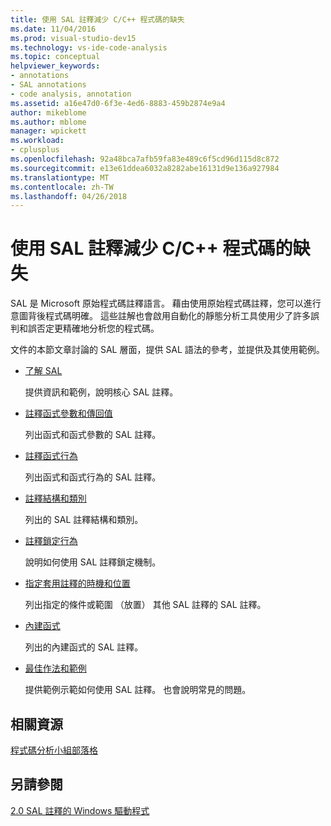 ```yaml
---
title: 使用 SAL 註釋減少 C/C++ 程式碼的缺失
ms.date: 11/04/2016
ms.prod: visual-studio-dev15
ms.technology: vs-ide-code-analysis
ms.topic: conceptual
helpviewer_keywords:
- annotations
- SAL annotations
- code analysis, annotation
ms.assetid: a16e47d0-6f3e-4ed6-8883-459b2874e9a4
author: mikeblome
ms.author: mblome
manager: wpickett
ms.workload:
- cplusplus
ms.openlocfilehash: 92a48bca7afb59fa83e489c6f5cd96d115d8c872
ms.sourcegitcommit: e13e61ddea6032a8282abe16131d9e136a927984
ms.translationtype: MT
ms.contentlocale: zh-TW
ms.lasthandoff: 04/26/2018
---
```

# <a name="using-sal-annotations-to-reduce-cc-code-defects"></a>使用 SAL 註釋減少 C/C++ 程式碼的缺失
SAL 是 Microsoft 原始程式碼註釋語言。 藉由使用原始程式碼註釋，您可以進行意圖背後程式碼明確。 這些註解也會啟用自動化的靜態分析工具使用少了許多誤判和誤否定更精確地分析您的程式碼。

 文件的本節文章討論的 SAL 層面，提供 SAL 語法的參考，並提供及其使用範例。

-   [了解 SAL](../code-quality/understanding-sal.md)

     提供資訊和範例，說明核心 SAL 註釋。

-   [註釋函式參數和傳回值](../code-quality/annotating-function-parameters-and-return-values.md)

     列出函式和函式參數的 SAL 註釋。

-   [註釋函式行為](../code-quality/annotating-function-behavior.md)

     列出函式和函式行為的 SAL 註釋。

-   [註釋結構和類別](../code-quality/annotating-structs-and-classes.md)

     列出的 SAL 註釋結構和類別。

-   [註釋鎖定行為](../code-quality/annotating-locking-behavior.md)

     說明如何使用 SAL 註釋鎖定機制。

-   [指定套用註釋的時機和位置](../code-quality/specifying-when-and-where-an-annotation-applies.md)

     列出指定的條件或範圍 （放置） 其他 SAL 註釋的 SAL 註釋。

-   [內建函式](../code-quality/intrinsic-functions.md)

     列出的內建函式的 SAL 註釋。

-   [最佳作法和範例](../code-quality/best-practices-and-examples-sal.md)

     提供範例示範如何使用 SAL 註釋。 也會說明常見的問題。

## <a name="related-resources"></a>相關資源
 [程式碼分析小組部落格](http://go.microsoft.com/fwlink/?LinkId=251197)

## <a name="see-also"></a>另請參閱
 [2.0 SAL 註釋的 Windows 驅動程式](http://go.microsoft.com/fwlink/?LinkId=250979)